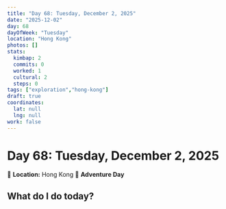 ```yaml
---
title: "Day 68: Tuesday, December 2, 2025"
date: "2025-12-02"
day: 68
dayOfWeek: "Tuesday"
location: "Hong Kong"
photos: []
stats:
  kimbap: 2
  commits: 0
  worked: 1
  cultural: 2
  steps: 0
tags: ["exploration","hong-kong"]
draft: true
coordinates:
  lat: null
  lng: null
work: false
---
```

# Day 68: Tuesday, December 2, 2025

📍 **Location:** Hong Kong
🎒 **Adventure Day**

## What do I do today?


